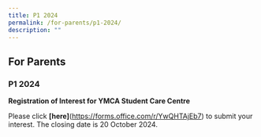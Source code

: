 ```yaml
---
title: P1 2024
permalink: /for-parents/p1-2024/
description: ""
---
```

## For Parents

### P1 2024

**Registration of Interest for YMCA Student Care Centre**

Please click **[here]**(https://forms.office.com/r/YwQHTAjEb7) to submit your interest. The closing date is 20 October 2024. 

